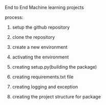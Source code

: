 End to End Machine learning projects


process:

1. setup the github repository

2. clone the repository

3. create a new environment

4. activating the environment

5. creating setup.py(building the package)

6. creating requirements.txt file

7. creating logging and exception 

8. creating the project structure for package


